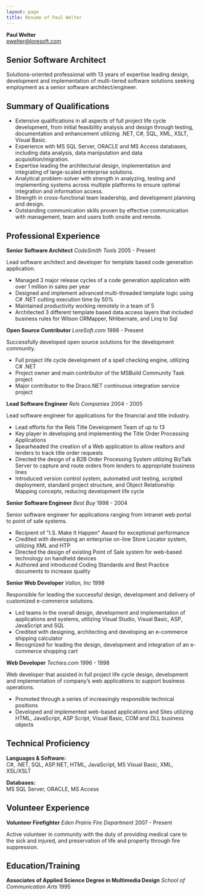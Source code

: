 ```yaml
---
layout: page
title: Resume of Paul Welter
---
```


**Paul Welter**   
[pwelter@loresoft.com](mailto:pwelter@loresoft.com)

## Senior Software Architect ##

Solutions-oriented professional with 13 years of expertise leading design, development and implementation of multi-tiered software solutions seeking employment as a senior software architect/engineer.

## Summary of Qualifications ##

*   Extensive qualifications in all aspects of full project life cycle development, from initial feasibility analysis and design through testing, documentation and enhancement utilizing .NET, C#, SQL, XML, XSLT, Visual Basic.
*   Experience with MS SQL Server, ORACLE and MS Access databases, including data analysis, data manipulation and data acquisition/migration.
*   Expertise leading the architectural design, implementation and integrating of large-scaled enterprise solutions.
*   Analytical problem-solver with strength in analyzing, testing and implementing systems across multiple platforms to ensure optimal integration and information access.
*   Strength in cross-functional team leadership, and development planning and design.
*   Outstanding communication skills proven by effective communication with management, team and users both onsite and remote.

## Professional Experience ##

**Senior Software Architect** *CodeSmith Tools* 2005 - Present

Lead software architect and developer for template based code generation application.

*   Managed 3 major release cycles of a code generation application with over 1 million in sales per year
*   Designed and implement advanced multi-threaded template logic using C# .NET cutting execution time by 50%
*   Maintained productivity working remotely in a team of 5
*   Architected 3 different template based data access layers that included business rules for Wilson ORMapper, NHibernate, and Linq to Sql

**Open Source Contributor** *LoreSoft.com* 1998 - Present

Successfully developed open source solutions for the development community.

*   Full project life cycle development of a spell checking engine, utilizing C# .NET
*   Project owner and main contributor of the MSBuild Community Task project
*   Major contributor to the Draco.NET continuous integration service project

**Lead Software Engineer** *Rels Companies* 2004 - 2005

Lead software engineer for applications for the financial and title industry.

*   Lead efforts for the Rels Title Development Team of up to 13
*   Key player in developing and implementing the Title Order Processing Applications
*   Spearheaded the creation of a Web application to allow realtors and lenders to track title order requests
*   Directed the design of a B2B Order Processing System utilizing BizTalk Server to capture and route orders from lenders to appropriate business lines
*   Introduced version control system, automated unit testing, scripted deployment, standard project structure, and Object Relationship Mapping concepts, reducing development life cycle

**Senior Software Engineer** *Best Buy* 1998 - 2004

Senior software engineer for applications ranging from intranet web portal to point of sale systems.

*   Recipient of "I.S. Make It Happen" Award for exceptional performance
*   Credited with developing an enterprise on-line Store Locator system, utilizing XML and HTP
*   Directed the design of existing Point of Sale system for web-based technology on handheld devices
*   Authored and introduced Coding Standards and Best Practice documents to increase quality

**Senior Web Developer** *Vallon, Inc* 1998

Responsible for leading the successful design, development and delivery of customized e-commerce solutions. 

*   Led teams in the overall design, development and implementation of applications and systems, utilizing Visual Studio, Visual Basic, ASP, JavaScript and SQL
*   Credited with designing, architecting and developing an e-commerce shipping calculator
*   Recognized for leading the design, development and integration of an e-commerce shopping cart

**Web Developer** *Techies.com* 1996 - 1998

Web developer that assisted in full project life cycle design, development and implementation of company’s web applications to support business operations. 

*   Promoted through a series of increasingly responsible technical positions
*   Developed and implemented web-based applications and Sites utilizing HTML, JavaScript, ASP Script, Visual Basic, COM and DLL business objects

## Technical Proficiency ##

**Languages &amp; Software:**    
C#, .NET, SQL, ASP.NET, HTML, JavaScript, MS Visual Basic, XML, XSL/XSLT

**Databases:**    
MS SQL Server, ORACLE, MS Access 

## Volunteer Experience ##

**Volunteer Firefighter** *Eden Prairie Fire Department* 2007 - Present

Active volunteer in community with the duty of providing medical care to the sick and injured, and preservation of life and property through fire suppression.

## Education/Training ##

**Associates of Applied Science Degree in Multimedia Design** *School of Communication Arts* 1995